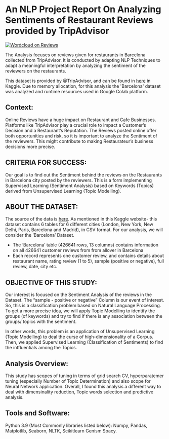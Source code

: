 # An NLP Project Report On Analyzing Sentiments of Restaurant Reviews provided by TripAdvisor

[![Wordcloud on Reviews](/data/frontpage_wordcloud.png "Wordcloud of Barcelona Dataset")]()

The Analysis focuses  on reviews given for restaurants in Barcelona collected from TripAdvisor. It is conducted by adapting NLP Techniques to adapt a meaningful interpretation by analyzing the sentiment of the reviewers on the restaurants.

This dataset is provided by @TripAdvisor, and can be found in [here](https://www.kaggle.com/datasets/inigolopezrioboo/a-tripadvisor-dataset-for-nlp-tasks) in Kaggle. Due to memory allocation, for this analysis the 'Barcelona' dataset was analyzed and runtime resources used in Google Colab platform.

## Context:
Online Reviews have a huge impact on Restaurant and Cafe Businesses. Platforms like TripAdvisor play a crucial role to impact a Customer’s Decision and a Restaurant’s Reputation. The Reviews posted online offer both opportunities and risk, so it is important to analyze the Sentiment of the reviewers. This might contribute to making Restaurateur’s business decisions more precise.

## CRITERIA FOR SUCCESS:
Our goal is to find out the Sentiment behind the reviews on the Restaurants in Barcelona city posted by the reviewers. This is a form implementing Supervised Learning (Sentiment Analysis) based on Keywords (Topics) derived from Unsupervised Learning (Topic Modelling).

## ABOUT THE DATASET:
The source of the data is [here](https://www.kaggle.com/datasets/inigolopezrioboo/a-tripadvisor-dataset-for-nlp-tasks). As mentioned in this Kaggle website- this dataset contains 6 tables for 6 different cities (London, New York, New Delhi, Paris, Barcelona and Madrid), in CSV format. For our analysis, we will consider the ‘Barcelona’ Dataset.
* The ‘Barcelona’ table (426641 rows, 13 columns) contains information on all 426641 customer reviews from from allover in Barcelona
* Each record represents one customer review, and contains details about restaurant name, rating review (1 to 5), sample (positive or negative), full review, date, city etc.

## OBJECTIVE OF THIS STUDY:
Our interest is focused on the Sentiment Analysis of the reviews in the Dataset. The “sample - positive or negative” Column is our event of interest. So, this is a classification problem based on Natural Language Processing. To get a more precise idea, we will apply Topic Modelling to identify the groups (of keywords) and try to find if there is any association between the groups/ topics with the sentiment.

In other words, this problem is an application of Unsupervised Learning (Topic Modelling) to deal the curse of high-dimensionality of a Corpus. Then, we applied Supervised Learning (Classification of Sentiments) to find the intfluentials among the Topics.

## Analysis Overview:
This study has scopes of tuning in terms of grid search CV, hyperparatemer tuning (especially Number of Topic Determination) and also scope for Neural Network application. Overall, I found this analysis a different way to deal with dimensinality reduction, Topic words selection and predictive analysis.

## Tools and Software: 
Python 3.9 (Most Commonly libraries listed below):
Numpy,
Pandas,
Matplotlib,
Seaborn,
NLTK,
Scikitlearn
Genism
Spacy.

